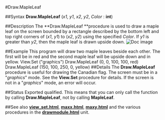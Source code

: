 
#Draw.MapleLeaf

##Syntax
**Draw.MapleLeaf** (*x1*, *y1*, *x2*, *y2*, *Color* : **int**)

##Description
The **Draw.MapleLeaf **procedure is used to draw a maple leaf on the screen bounded by a rectangle described by the bottom left and top right corners of (*x1*, *y1*) to (*x2*, *y2*) using the specified *Color*. If *y1* is greater than *y2*, then the maple leaf is drawn upside down.
![Doc image](draw_mapleleaf01.gif)

##Example
This program will draw two maple leaves beside each other. The first will be in red and the second maple leaf will be upside down and in yellow.
        View.Set ("graphics")
        Draw.MapleLeaf (0, 0, 100, 100, red)
        Draw.MapleLeaf (150, 100, 250, 0, yellow)
##Details
The **Draw.MapleLeaf** procedure is useful for drawing the Canadian flag.
The screen must be in a "*graphics*" mode. See the **View.Set** procedure for details. If the screen is not in a "*graphics*" mode, an error will occur.

##Status
Exported qualified.
This means that you can only call the function by calling **Draw.MapleLeaf**, not by calling **MapleLeaf**.

##See also
**[view_set.html](View.Set)**, **[maxx.html](maxx)**, **[maxy.html](maxy)** and the various procedures in the **[drawmodule.html](Draw)** unit.
